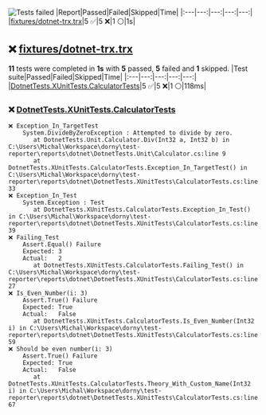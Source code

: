 ![Tests failed](https://img.shields.io/badge/tests-5%20passed%2C%205%20failed%2C%201%20skipped-critical)
|Report|Passed|Failed|Skipped|Time|
|:---|---:|---:|---:|---:|
|[fixtures/dotnet-trx.trx](#user-content-r0)|5 ✅|5 ❌|1 ⚪|1s|
## ❌ <a id="user-content-r0" href="#user-content-r0">fixtures/dotnet-trx.trx</a>
**11** tests were completed in **1s** with **5** passed, **5** failed and **1** skipped.
|Test suite|Passed|Failed|Skipped|Time|
|:---|---:|---:|---:|---:|
|[DotnetTests.XUnitTests.CalculatorTests](#user-content-r0s0)|5 ✅|5 ❌|1 ⚪|118ms|
### ❌ <a id="user-content-r0s0" href="#user-content-r0s0">DotnetTests.XUnitTests.CalculatorTests</a>
```
❌ Exception_In_TargetTest
	System.DivideByZeroException : Attempted to divide by zero.
	   at DotnetTests.Unit.Calculator.Div(Int32 a, Int32 b) in C:\Users\Michal\Workspace\dorny\test-reporter\reports\dotnet\DotnetTests.Unit\Calculator.cs:line 9
	   at DotnetTests.XUnitTests.CalculatorTests.Exception_In_TargetTest() in C:\Users\Michal\Workspace\dorny\test-reporter\reports\dotnet\DotnetTests.XUnitTests\CalculatorTests.cs:line 33
❌ Exception_In_Test
	System.Exception : Test
	   at DotnetTests.XUnitTests.CalculatorTests.Exception_In_Test() in C:\Users\Michal\Workspace\dorny\test-reporter\reports\dotnet\DotnetTests.XUnitTests\CalculatorTests.cs:line 39
❌ Failing_Test
	Assert.Equal() Failure
	Expected: 3
	Actual:   2
	   at DotnetTests.XUnitTests.CalculatorTests.Failing_Test() in C:\Users\Michal\Workspace\dorny\test-reporter\reports\dotnet\DotnetTests.XUnitTests\CalculatorTests.cs:line 27
❌ Is_Even_Number(i: 3)
	Assert.True() Failure
	Expected: True
	Actual:   False
	   at DotnetTests.XUnitTests.CalculatorTests.Is_Even_Number(Int32 i) in C:\Users\Michal\Workspace\dorny\test-reporter\reports\dotnet\DotnetTests.XUnitTests\CalculatorTests.cs:line 59
❌ Should be even number(i: 3)
	Assert.True() Failure
	Expected: True
	Actual:   False
	   at DotnetTests.XUnitTests.CalculatorTests.Theory_With_Custom_Name(Int32 i) in C:\Users\Michal\Workspace\dorny\test-reporter\reports\dotnet\DotnetTests.XUnitTests\CalculatorTests.cs:line 67
```